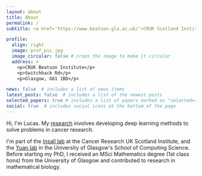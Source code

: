 ```yaml
---
layout: about
title: About
permalink: /
subtitle: <a href='https://www.beatson.gla.ac.uk/'>CRUK Scotland Institute</a> - <a href='https://www.gla.ac.uk/schools/mathematicsstatistics/staff/lucasfarndale/'>University of Glasgow</a> - <a href='https://www.ed.ac.uk/profile/lucas-farndale'>University of Edinburgh</a>

profile:
  align: right
  image: prof_pic.jpg
  image_circular: false # crops the image to make it circular
  address: >
    <p>CRUK Beatson Institute</p>
    <p>Switchback Rd</p>
    <p>Glasgow, G61 1BD</p>

news: false  # includes a list of news items
latest_posts: false  # includes a list of the newest posts
selected_papers: true # includes a list of papers marked as "selected={true}"
social: true  # includes social icons at the bottom of the page
---
```



Hi, I'm Lucas. My [research](/projects/) involves developing deep learning methods to solve problems in cancer research.

I'm part of the [Insall lab](https://www.beatson.gla.ac.uk/beatson-research/beatson-research-groups/robert-insall-cell-migration-and-chemotaxis.html) at the Cancer Research UK Scotland Institute, and the [Yuan lab](https://kyuanlab.org/) in the University of Glasgow's School of Computing Science. Before starting my PhD, I received an MSci Mathematics degree (1st class hons) from the University of Glasgow and contributed to research in mathematical biology.
